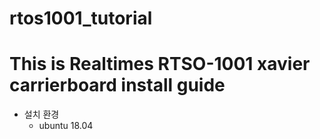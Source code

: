 # rtos1001_tutorial

# This is Realtimes RTSO-1001 xavier carrierboard install guide

* 설치 환경
   * ubuntu 18.04

